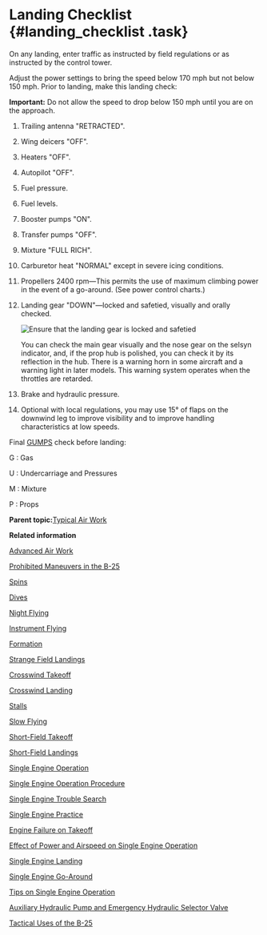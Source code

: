 # Landing Checklist {#landing_checklist .task}

On any landing, enter traffic as instructed by field regulations or as instructed by the control tower.

Adjust the power settings to bring the speed below 170 mph but not below 150 mph. Prior to landing, make this landing check:

**Important:** Do not allow the speed to drop below 150 mph until you are on the approach.

1.  Trailing antenna "RETRACTED".

2.  Wing deicers "OFF".

3.  Heaters "OFF".

4.  Autopilot "OFF".

5.  Fuel pressure.

6.  Fuel levels.

7.  Booster pumps "ON".

8.  Transfer pumps "OFF".

9.  Mixture "FULL RICH".

10. Carburetor heat "NORMAL" except in severe icing conditions.

11. Propellers 2400 rpm—This permits the use of maximum climbing power in the event of a go-around. \(See power control charts.\)

12. Landing gear "DOWN"—locked and safetied, visually and orally checked.

    ![Ensure that the landing gear is locked and safetied](../images/landing_gear_selsyn.png "Landing gear down, locked and safetied")

    You can check the main gear visually and the nose gear on the selsyn indicator, and, if the prop hub is polished, you can check it by its reflection in the hub. There is a warning horn in some aircraft and a warning light in later models. This warning system operates when the throttles are retarded.

13. Brake and hydraulic pressure.

14. Optional with local regulations, you may use 15° of flaps on the downwind leg to improve visibility and to improve handling characteristics at low speeds.


Final [GUMPS](../glossentries/gl_GUMPS.md) check before landing:

G
:   Gas

U
:   Undercarriage and Pressures

M
:   Mixture

P
:   Props

**Parent topic:**[Typical Air Work](../topics/typical_air_work.md)

**Related information**  


[Advanced Air Work](../topics/advanced_air_work.md)

[Prohibited Maneuvers in the B-25](../topics/prohibited_maneuvers_in_the_b_25.md)

[Spins](../topics/spins.md)

[Dives](../topics/dives.md)

[Night Flying](../topics/night_flying.md)

[Instrument Flying](../topics/instrument_flying.md)

[Formation](../topics/formation.md)

[Strange Field Landings](../topics/strange_field_landings.md)

[Crosswind Takeoff](../topics/crosswind_takeoff.md)

[Crosswind Landing](../topics/crosswind_landing.md)

[Stalls](../topics/stalls.md)

[Slow Flying](../topics/slow_flying.md)

[Short-Field Takeoff](../topics/short_field_takeoff.md)

[Short-Field Landings](../topics/short_field_landings.md)

[Single Engine Operation](../topics/single_engine_operation.md)

[Single Engine Operation Procedure](../topics/single_engine_operation_procedure.md)

[Single Engine Trouble Search](../topics/single_engine_trouble_search.md)

[Single Engine Practice](../topics/single_engine_practice.md)

[Engine Failure on Takeoff](../topics/engine_failure_on_takeoff.md)

[Effect of Power and Airspeed on Single Engine Operation](../topics/effect_of_power_and_airspeed_on_single_engine_operation.md)

[Single Engine Landing](../topics/single_engine_landing.md)

[Single Engine Go-Around](../topics/single_engine_go_around.md)

[Tips on Single Engine Operation](../topics/tips_on_single_engine_operation.md)

[Auxiliary Hydraulic Pump and Emergency Hydraulic Selector Valve](../topics/auxiliary_hydraulic_pump_and_emergency_hydraulic_selector_valve.md)

[Tactical Uses of the B-25](../topics/tactical_uses_of_the_b_25.md)


